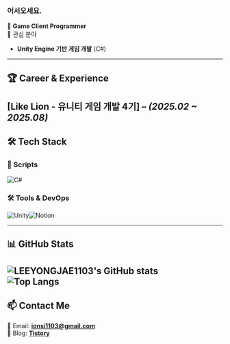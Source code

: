 ### 어서오세요.
🔹 **Game Client Programmer**  
🔹 관심 분야  
  - **Unity Engine 기반 게임 개발** (C#)
---

## 🏆 Career & Experience  
**[Like Lion - 유니티 게임 개발 4기]** – *(2025.02 ~ 2025.08)*  
---

## 🛠 Tech Stack  

### **🧾 Scripts**  
![C#](https://img.shields.io/badge/C%23-239120?style=flat-square&logo=c-sharp&logoColor=white)

### **🛠 Tools & DevOps**  
![Unity](https://img.shields.io/badge/Unity-000000?style=flat-square&logo=unity&logoColor=white)![Notion](https://img.shields.io/badge/Notion-000000?style=flat-square&logo=notion&logoColor=white)  

---
## 📊 GitHub Stats  
![LEEYONGJAE1103's GitHub stats](https://github-readme-stats.vercel.app/api?username=LEEYONGJAE113&show_icons=true&theme=radical)  
![Top Langs](https://github-readme-stats.vercel.app/api/top-langs/?username=LEEYONGJAE113&layout=compact&theme=radical)  
---

## 📫 Contact Me  
📧 Email: **ionsi1103@gmail.com**  
📝 Blog: **[Tistory](https://dydwo.tistory.com/)**




<!---
- 👋 Hi, I’m @LEEYONGJAE113
- 👀 I’m interested in ...
- 🌱 I’m currently learning ...
- 💞️ I’m looking to collaborate on ...
- 📫 How to reach me ...
- 😄 Pronouns: ...
- ⚡ Fun fact: ...
--->

<!---
LEEYONGJAE113/LEEYONGJAE113 is a ✨ special ✨ repository because its `README.md` (this file) appears on your GitHub profile.
You can click the Preview link to take a look at your changes.
--->
